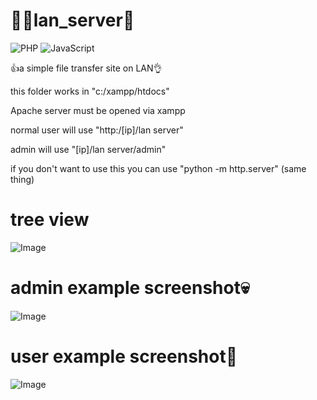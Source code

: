
# 😶‍🌫️lan_server🎉

![PHP](https://img.shields.io/badge/php-%23777BB4.svg?style=for-the-badge&logo=php&logoColor=white)
![JavaScript](https://img.shields.io/badge/javascript-%23323330.svg?style=for-the-badge&logo=javascript&logoColor=%23F7DF1E)

👍a simple file transfer site on LAN👌<br/>

this folder works in "c:/xampp/htdocs"<br/>

Apache server must be opened via xampp<br/>

normal user will use "http:/[ip]/lan server"<br/>

admin will use "[ip]/lan server/admin"<br/>

if you don't want to use this you can use "python -m http.server" (same thing)<br/>

# tree view
![Image](https://github.com/user-attachments/assets/2635135d-5de5-483e-b47b-b25685d332f9)<br/>


# admin example screenshot💀

![Image](https://github.com/user-attachments/assets/e29d32b9-e8d8-4ae7-b36a-64e24b11c484)<br/>


# user example screenshot👾
![Image](https://github.com/user-attachments/assets/b95ead4e-ab25-4179-860c-09a9f640cc53)<br/>

